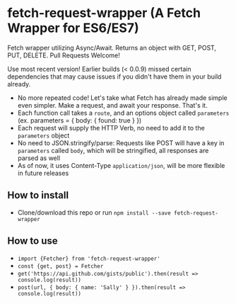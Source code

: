 # fetch-request-wrapper (A Fetch Wrapper for ES6/ES7)

Fetch wrapper utilizing Async/Await. Returns an object with GET, POST, PUT, DELETE. Pull Requests Welcome!

Use most recent version! Earlier builds (< 0.0.9) missed certain dependencies that may cause issues if you didn't have them in your build already.

- No more repeated code! Let's take what Fetch has already made simple even simpler. Make a request, and await your response. That's it.
- Each function call takes a `route`, and an options object called `parameters` (ex. parameters = { body: { found: true } })
- Each request will supply the HTTP Verb, no need to add it to the `parameters` object
- No need to JSON.stringify/parse: Requests like POST will have a key in `parameters` called `body`, which will be stringified, all responses are parsed as well
- As of now, it uses Content-Type `application/json`, will be more flexible in future releases

## How to install

- Clone/download this repo or run `npm install --save fetch-request-wrapper`

## How to use

- `import {Fetcher} from 'fetch-request-wrapper'`
- `const {get, post} = Fetcher`
- `get('https://api.github.com/gists/public').then(result => console.log(result))` 
- `post(url, { body: { name: 'Sally' } }).then(result => console.log(result))`
